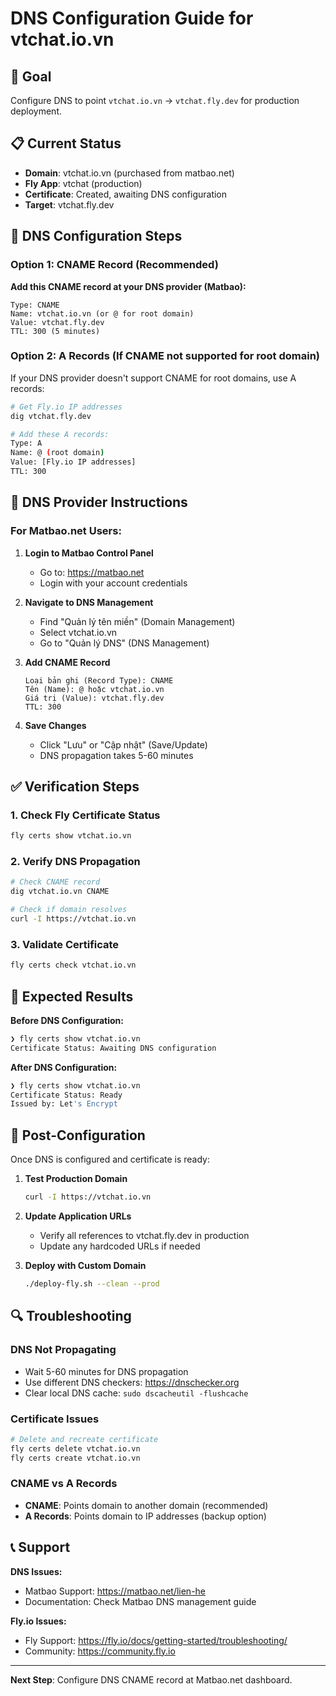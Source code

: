 # DNS Configuration Guide for vtchat.io.vn

## 🎯 Goal
Configure DNS to point `vtchat.io.vn` → `vtchat.fly.dev` for production deployment.

## 📋 Current Status
- **Domain**: vtchat.io.vn (purchased from matbao.net)
- **Fly App**: vtchat (production)
- **Certificate**: Created, awaiting DNS configuration
- **Target**: vtchat.fly.dev

## 🔧 DNS Configuration Steps

### Option 1: CNAME Record (Recommended)

**Add this CNAME record at your DNS provider (Matbao):**

```
Type: CNAME
Name: vtchat.io.vn (or @ for root domain)
Value: vtchat.fly.dev
TTL: 300 (5 minutes)
```

### Option 2: A Records (If CNAME not supported for root domain)

If your DNS provider doesn't support CNAME for root domains, use A records:

```bash
# Get Fly.io IP addresses
dig vtchat.fly.dev

# Add these A records:
Type: A
Name: @ (root domain)
Value: [Fly.io IP addresses]
TTL: 300
```

## 🏢 DNS Provider Instructions

### For Matbao.net Users:

1. **Login to Matbao Control Panel**
   - Go to: https://matbao.net
   - Login with your account credentials

2. **Navigate to DNS Management**
   - Find "Quản lý tên miền" (Domain Management)
   - Select vtchat.io.vn
   - Go to "Quản lý DNS" (DNS Management)

3. **Add CNAME Record**
   ```
   Loại bản ghi (Record Type): CNAME
   Tên (Name): @ hoặc vtchat.io.vn
   Giá trị (Value): vtchat.fly.dev
   TTL: 300
   ```

4. **Save Changes**
   - Click "Lưu" or "Cập nhật" (Save/Update)
   - DNS propagation takes 5-60 minutes

## ✅ Verification Steps

### 1. Check Fly Certificate Status
```bash
fly certs show vtchat.io.vn
```

### 2. Verify DNS Propagation
```bash
# Check CNAME record
dig vtchat.io.vn CNAME

# Check if domain resolves
curl -I https://vtchat.io.vn
```

### 3. Validate Certificate
```bash
fly certs check vtchat.io.vn
```

## 📱 Expected Results

**Before DNS Configuration:**
```bash
❯ fly certs show vtchat.io.vn
Certificate Status: Awaiting DNS configuration
```

**After DNS Configuration:**
```bash
❯ fly certs show vtchat.io.vn
Certificate Status: Ready
Issued by: Let's Encrypt
```

## 🚀 Post-Configuration

Once DNS is configured and certificate is ready:

1. **Test Production Domain**
   ```bash
   curl -I https://vtchat.io.vn
   ```

2. **Update Application URLs**
   - Verify all references to vtchat.fly.dev in production
   - Update any hardcoded URLs if needed

3. **Deploy with Custom Domain**
   ```bash
   ./deploy-fly.sh --clean --prod
   ```

## 🔍 Troubleshooting

### DNS Not Propagating
- Wait 5-60 minutes for DNS propagation
- Use different DNS checkers: https://dnschecker.org
- Clear local DNS cache: `sudo dscacheutil -flushcache`

### Certificate Issues
```bash
# Delete and recreate certificate
fly certs delete vtchat.io.vn
fly certs create vtchat.io.vn
```

### CNAME vs A Records
- **CNAME**: Points domain to another domain (recommended)
- **A Records**: Points domain to IP addresses (backup option)

## 📞 Support

**DNS Issues:**
- Matbao Support: https://matbao.net/lien-he
- Documentation: Check Matbao DNS management guide

**Fly.io Issues:**
- Fly Support: https://fly.io/docs/getting-started/troubleshooting/
- Community: https://community.fly.io

---

**Next Step**: Configure DNS CNAME record at Matbao.net dashboard.
